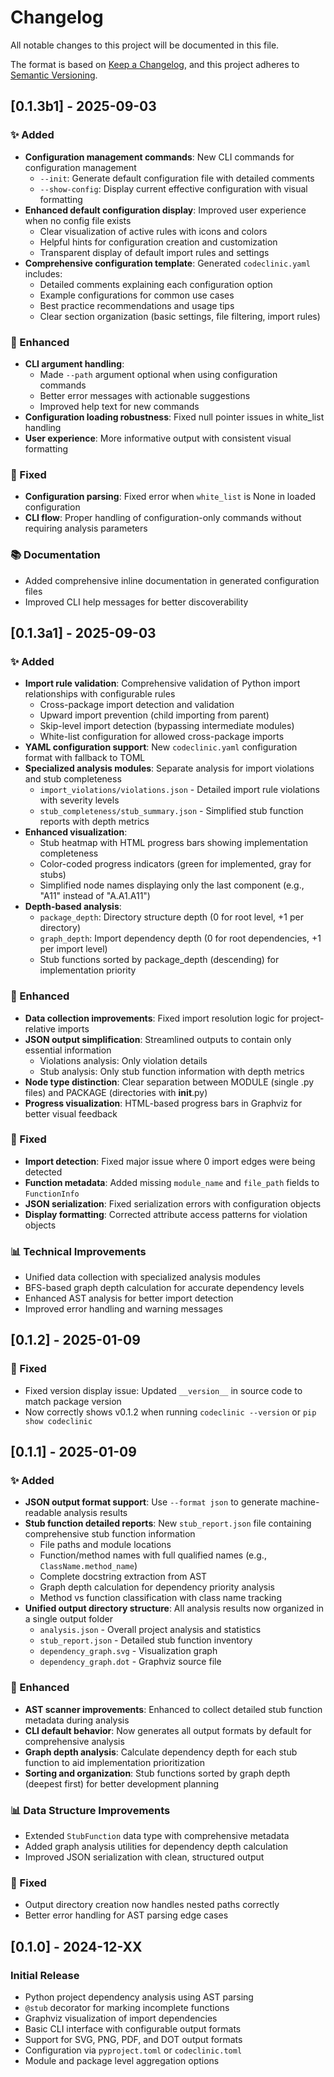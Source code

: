 # Changelog

All notable changes to this project will be documented in this file.

The format is based on [Keep a Changelog](https://keepachangelog.com/en/1.0.0/),
and this project adheres to [Semantic Versioning](https://semver.org/spec/v2.0.0.html).

## [0.1.3b1] - 2025-09-03

### ✨ Added
- **Configuration management commands**: New CLI commands for configuration management
  - `--init`: Generate default configuration file with detailed comments
  - `--show-config`: Display current effective configuration with visual formatting
- **Enhanced default configuration display**: Improved user experience when no config file exists
  - Clear visualization of active rules with icons and colors  
  - Helpful hints for configuration creation and customization
  - Transparent display of default import rules and settings
- **Comprehensive configuration template**: Generated `codeclinic.yaml` includes:
  - Detailed comments explaining each configuration option
  - Example configurations for common use cases
  - Best practice recommendations and usage tips
  - Clear section organization (basic settings, file filtering, import rules)

### 🔧 Enhanced
- **CLI argument handling**: 
  - Made `--path` argument optional when using configuration commands
  - Better error messages with actionable suggestions
  - Improved help text for new commands
- **Configuration loading robustness**: Fixed null pointer issues in white_list handling
- **User experience**: More informative output with consistent visual formatting

### 🐛 Fixed
- **Configuration parsing**: Fixed error when `white_list` is None in loaded configuration
- **CLI flow**: Proper handling of configuration-only commands without requiring analysis parameters

### 📚 Documentation
- Added comprehensive inline documentation in generated configuration files
- Improved CLI help messages for better discoverability

## [0.1.3a1] - 2025-09-03

### ✨ Added
- **Import rule validation**: Comprehensive validation of Python import relationships with configurable rules
  - Cross-package import detection and validation
  - Upward import prevention (child importing from parent)
  - Skip-level import detection (bypassing intermediate modules)
  - White-list configuration for allowed cross-package imports
- **YAML configuration support**: New `codeclinic.yaml` configuration format with fallback to TOML
- **Specialized analysis modules**: Separate analysis for import violations and stub completeness
  - `import_violations/violations.json` - Detailed import rule violations with severity levels
  - `stub_completeness/stub_summary.json` - Simplified stub function reports with depth metrics
- **Enhanced visualization**: 
  - Stub heatmap with HTML progress bars showing implementation completeness
  - Color-coded progress indicators (green for implemented, gray for stubs)
  - Simplified node names displaying only the last component (e.g., "A11" instead of "A.A1.A11")
- **Depth-based analysis**:
  - `package_depth`: Directory structure depth (0 for root level, +1 per directory)
  - `graph_depth`: Import dependency depth (0 for root dependencies, +1 per import level)
  - Stub functions sorted by package_depth (descending) for implementation priority

### 🔧 Enhanced
- **Data collection improvements**: Fixed import resolution logic for project-relative imports
- **JSON output simplification**: Streamlined outputs to contain only essential information
  - Violations analysis: Only violation details
  - Stub analysis: Only stub function information with depth metrics
- **Node type distinction**: Clear separation between MODULE (single .py files) and PACKAGE (directories with __init__.py)
- **Progress visualization**: HTML-based progress bars in Graphviz for better visual feedback

### 🐛 Fixed
- **Import detection**: Fixed major issue where 0 import edges were being detected
- **Function metadata**: Added missing `module_name` and `file_path` fields to `FunctionInfo`
- **JSON serialization**: Fixed serialization errors with configuration objects
- **Display formatting**: Corrected attribute access patterns for violation objects

### 📊 Technical Improvements
- Unified data collection with specialized analysis modules
- BFS-based graph depth calculation for accurate dependency levels
- Enhanced AST analysis for better import detection
- Improved error handling and warning messages

## [0.1.2] - 2025-01-09

### 🐛 Fixed
- Fixed version display issue: Updated `__version__` in source code to match package version
- Now correctly shows v0.1.2 when running `codeclinic --version` or `pip show codeclinic`

## [0.1.1] - 2025-01-09

### ✨ Added
- **JSON output format support**: Use `--format json` to generate machine-readable analysis results
- **Stub function detailed reports**: New `stub_report.json` file containing comprehensive stub function information
  - File paths and module locations
  - Function/method names with full qualified names (e.g., `ClassName.method_name`)
  - Complete docstring extraction from AST
  - Graph depth calculation for dependency priority analysis
  - Method vs function classification with class name tracking
- **Unified output directory structure**: All analysis results now organized in a single output folder
  - `analysis.json` - Overall project analysis and statistics
  - `stub_report.json` - Detailed stub function inventory
  - `dependency_graph.svg` - Visualization graph
  - `dependency_graph.dot` - Graphviz source file

### 🔧 Enhanced  
- **AST scanner improvements**: Enhanced to collect detailed stub function metadata during analysis
- **CLI default behavior**: Now generates all output formats by default for comprehensive analysis
- **Graph depth analysis**: Calculate dependency depth for each stub function to aid implementation prioritization
- **Sorting and organization**: Stub functions sorted by graph depth (deepest first) for better development planning

### 📊 Data Structure Improvements
- Extended `StubFunction` data type with comprehensive metadata
- Added graph analysis utilities for dependency depth calculation
- Improved JSON serialization with clean, structured output

### 🐛 Fixed
- Output directory creation now handles nested paths correctly
- Better error handling for AST parsing edge cases

## [0.1.0] - 2024-12-XX

### Initial Release
- Python project dependency analysis using AST parsing
- `@stub` decorator for marking incomplete functions
- Graphviz visualization of import dependencies
- Basic CLI interface with configurable output formats
- Support for SVG, PNG, PDF, and DOT output formats
- Configuration via `pyproject.toml` or `codeclinic.toml`
- Module and package level aggregation options